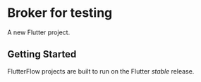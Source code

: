 # Broker for testing

A new Flutter project.

## Getting Started

FlutterFlow projects are built to run on the Flutter _stable_ release.
